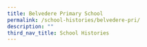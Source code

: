 ```yaml
---
title: Belvedere Primary School
permalink: /school-histories/belvedere-pri/
description: ""
third_nav_title: School Histories
---
```

